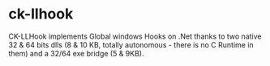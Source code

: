 ck-llhook
=========

CK-LLHook implements Global windows Hooks on .Net thanks to two native 32 &amp; 64 bits dlls (8 &amp; 10 KB, totally autonomous - there is no C Runtime in them) and a 32/64 exe bridge (5 &amp; 9KB).
